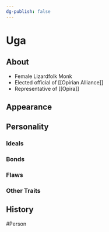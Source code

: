 ```yaml
---
dg-publish: false
---
```


# Uga
## About
- Female Lizardfolk Monk
- Elected official of [[Opirian Alliance]]
- Representative of [[Opira]]

## Appearance


## Personality
### Ideals


### Bonds


### Flaws


### Other Traits


## History


#Person